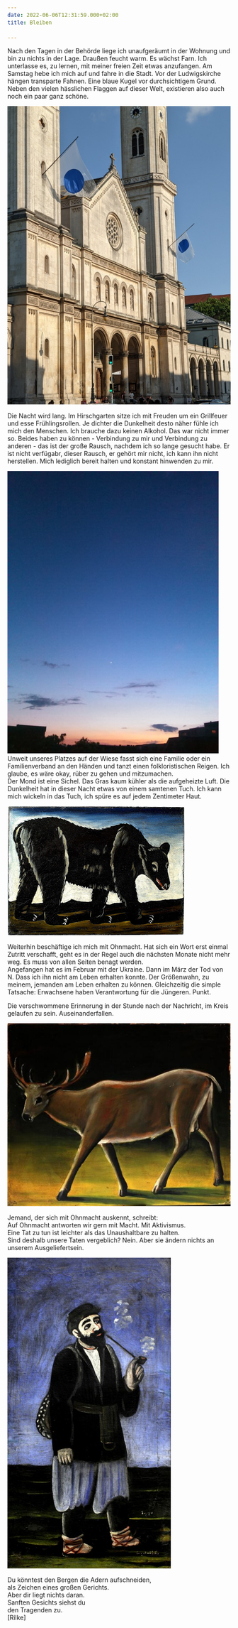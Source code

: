 ```yaml
---
date: 2022-06-06T12:31:59.000+02:00
title: Bleiben

---
```

Nach den Tagen in der Behörde liege ich unaufgeräumt in der Wohnung und bin zu nichts in der Lage. Draußen feucht warm. Es wächst Farn. Ich unterlasse es, zu lernen, mit meiner freien Zeit etwas anzufangen. Am Samstag hebe ich mich auf und fahre in die Stadt. Vor der Ludwigskirche hängen transparte Fahnen. Eine blaue Kugel vor durchsichtigem Grund. Neben den vielen hässlichen Flaggen auf dieser Welt, existieren also auch noch ein paar ganz schöne.

![](/uploads/ludwigskirche.jpg)

Die Nacht wird lang. Im Hirschgarten sitze ich mit Freuden um ein Grillfeuer und esse Frühlingsrollen. Je dichter die Dunkelheit desto näher fühle ich mich den Menschen. Ich brauche dazu keinen Alkohol. Das war nicht immer so. Beides haben zu können - Verbindung zu mir und Verbindung zu anderen - das ist der große Rausch, nachdem ich so lange gesucht habe. Er ist nicht verfügabr, dieser Rausch, er gehört mir nicht, ich kann ihn nicht herstellen. Mich lediglich bereit halten und konstant hinwenden zu mir.

![](/uploads/himmel-n.jpg)  
Unweit unseres Platzes auf der Wiese fasst sich eine Familie oder ein Familienverband an den Händen und tanzt einen folkloristischen Reigen. Ich glaube, es wäre okay, rüber zu gehen und mitzumachen.  
Der Mond ist eine Sichel. Das Gras kaum kühler als die aufgeheizte Luft. Die Dunkelheit hat in dieser Nacht etwas von einem samtenen Tuch. Ich kann mich wickeln in das Tuch, ich spüre es auf jedem Zentimeter Haut.

![](/uploads/niko_pirosmani-_black_bear.jpg)

Weiterhin beschäftige ich mich mit Ohnmacht. Hat sich ein Wort erst einmal Zutritt verschafft, geht es in der Regel auch die nächsten Monate nicht mehr weg. Es muss von allen Seiten benagt werden.  
Angefangen hat es im Februar mit der Ukraine. Dann im März der Tod von N. Dass ich ihn nicht am Leben erhalten konnte. Der Größenwahn, zu meinem, jemanden am Leben erhalten zu können. Gleichzeitig die simple Tatsache: Erwachsene haben Verantwortung für die Jüngeren. Punkt.

Die verschwommene Erinnerung in der Stunde nach der Nachricht, im Kreis gelaufen zu sein. Auseinanderfallen.

![](/uploads/deer-1909-1-jpg-large-3809317201.jpeg)

Jemand, der sich mit Ohnmacht auskennt, schreibt:  
Auf Ohnmacht antworten wir gern mit Macht. Mit Aktivismus.  
Eine Tat zu tun ist leichter als das Unaushaltbare zu halten.  
Sind deshalb unsere Taten vergeblich? Nein. Aber sie ändern nichts an unserem Ausgeliefertsein.

![](/uploads/rauchender-wanderer.jpg)

Du könntest den Bergen die Adern aufschneiden,  
als Zeichen eines großen Gerichts.  
Aber dir liegt nichts daran.  
Sanften Gesichts siehst du  
den Tragenden zu.  
\[Rilke\]